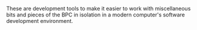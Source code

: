 These are development tools to make it easier to work with
miscellaneous bits and pieces of the BPC in isolation in a modern
computer's software development environment.
